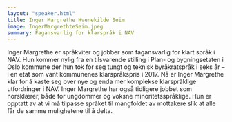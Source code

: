 ```yaml
---
layout: "speaker.html"
title: Inger Margrethe Hvenekilde Seim
image: IngerMargrethteSeim.jpeg
summary: Fagansvarlig for klarspråk i NAV
---
```

Inger Margrethe er språkviter og jobber som fagansvarlig for klart språk i NAV. Hun kommer nylig fra en tilsvarende stilling i Plan- og bygningsetaten i Oslo kommune der hun tok for seg tungt og teknisk byråkratspråk i seks år – i en etat som vant kommunenes klarspråkspris i 2017. Nå er Inger Margrethe klar for å kaste seg over nye og enda mer komplekse klarspråklige utfordringer i NAV. Inger Margrethe har også tidligere jobbet som norsklærer, både for ungdommer og voksne minoritetsspråklige. Hun er opptatt av at vi må tilpasse språket til mangfoldet av mottakere slik at alle får de samme mulighetene til å delta.
